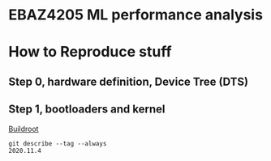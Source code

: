 # EBAZ4205 ML performance analysis

# How to Reproduce stuff
## Step 0, hardware definition, Device Tree (DTS)

## Step 1, bootloaders and kernel
[Buildroot](https://buildroot.org/)
```
git describe --tag --always
2020.11.4
```
